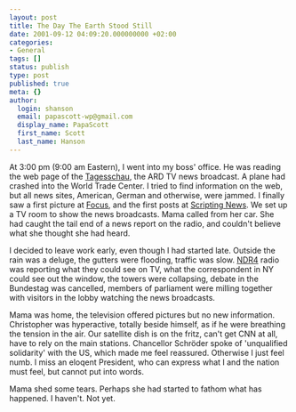 ```yaml
---
layout: post
title: The Day The Earth Stood Still
date: 2001-09-12 04:09:20.000000000 +02:00
categories:
- General
tags: []
status: publish
type: post
published: true
meta: {}
author:
  login: shanson
  email: papascott-wp@gmail.com
  display_name: PapaScott
  first_name: Scott
  last_name: Hanson
---
```

<p>At 3:00 pm (9:00 am Eastern), I went into my boss' office. He was reading the web page of the <a href="http://www.tagesschau.de">Tagesschau</a>, the ARD TV news broadcast. A plane had crashed into the World Trade Center. I tried to find information on the web, but all news sites, American, German and otherwise, were jammed. I finally saw a first picture at <a href="http://www.focus.de">Focus</a>, and the first posts at <a href="http://www.scripting.com">Scripting News</a>. We set up a TV room to show the news broadcasts. Mama called from her car. She had caught the tail end of a news report on the radio, and couldn't believe what she thought she had heard.</p>
<p>I decided to leave work early, even though I had started late. Outside the rain was a deluge, the gutters were flooding, traffic was slow. <a href="//www.ndr4.de">NDR4</a> radio was reporting what they could see on TV, what the correspondent in NY could see out the window, the towers were collapsing, debate in the Bundestag was cancelled, members of parliament were milling together with visitors in the lobby watching the news broadcasts. </p>
<p>Mama was home, the television offered pictures but no new information. Christopher was hyperactive, totally beside himself, as if he were breathing the tension in the air. Our satellite dish is on the fritz, can't get CNN at all, have to rely on the main stations. Chancellor Schröder spoke of 'unqualified solidarity' with the US, which made me feel reassured. Otherwise I just feel numb. I miss an eloqent President, who can express what I and the nation must feel, but cannot put into words.</p>
<p>Mama shed some tears. Perhaps she had started to fathom what has happened. I haven't. Not yet.</p>
